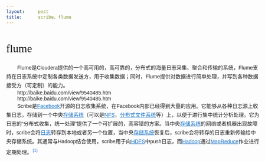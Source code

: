 ```yaml
---
layout:     post
title:      scribe，flume
---
```

<div id="article_content" class="article_content clearfix csdn-tracking-statistics" data-pid="blog" data-mod="popu_307" data-dsm="post">
								            <link rel="stylesheet" href="https://csdnimg.cn/release/phoenix/template/css/ck_htmledit_views-f76675cdea.css">
						<div class="htmledit_views" id="content_views">
                <div class="iteye-blog-content-contain" style="font-size:14px;">
<h1 id="9600530" class="title" style="font-size:30px;font-family:'微软雅黑', '黑体', Verdana;line-height:40px;font-weight:500;">flume</h1>
<div class="clear" style="font-size:0px;line-height:0;font-family:arial, '宋体', sans-serif;"> </div>
<div id="lemmaContent-0" class="lemma-main-content rainbowlemma-0-" style="width:690px;">
<div class="para" style="font-family:arial, '宋体', sans-serif;line-height:24px;text-indent:30px;">Flume是Cloudera提供的一个高可用的，高可靠的，分布式的海量日志采集、聚合和传输的系统，Flume支持在日志系统中定制各类数据发送方，用于收集数据；同时，Flume提供对数据进行简单处理，并写到各种数据接受方（可定制）的能力。</div>
<div class="para" style="text-indent:30px;"><span style="font-family:arial, '宋体', sans-serif;">http://baike.baidu.com/view/9540485.htm</span></div>
<div class="para" style="text-indent:30px;"><span style="font-family:arial, '宋体', sans-serif;">http://baike.baidu.com/view/9540485.htm</span></div>
<div class="para" style="text-indent:30px;">
<span style="font-family:arial, '宋体', sans-serif;line-height:24px;">Scribe是</span><a style="text-decoration:underline;color:#136ec2;font-family:arial, '宋体', sans-serif;line-height:24px;" href="http://baike.baidu.com/view/409608.htm" rel="nofollow">Facebook</a><span style="font-family:arial, '宋体', sans-serif;line-height:24px;">开源的日志收集系统，在Facebook内部已经得到大量的应用。它能够从各种日志源上收集日志，存储到一个中央</span><a style="text-decoration:underline;color:#136ec2;font-family:arial, '宋体', sans-serif;line-height:24px;" href="http://baike.baidu.com/view/51839.htm" rel="nofollow">存储系统</a><span style="font-family:arial, '宋体', sans-serif;line-height:24px;">（可以是</span><a style="text-decoration:underline;color:#136ec2;font-family:arial, '宋体', sans-serif;line-height:24px;" href="http://baike.baidu.com/view/44349.htm" rel="nofollow">NFS</a><span style="font-family:arial, '宋体', sans-serif;line-height:24px;">，</span><a style="text-decoration:underline;color:#136ec2;font-family:arial, '宋体', sans-serif;line-height:24px;" href="http://baike.baidu.com/view/771589.htm" rel="nofollow">分布式文件系统</a><span style="font-family:arial, '宋体', sans-serif;line-height:24px;">等）上，以便于进行集中统计分析处理。它为日志的“分布式收集，统一处理”提供了一个可扩展的，高容错的方案。当中央</span><a style="text-decoration:underline;color:#136ec2;font-family:arial, '宋体', sans-serif;line-height:24px;" href="http://baike.baidu.com/view/51839.htm" rel="nofollow">存储系统</a><span style="font-family:arial, '宋体', sans-serif;line-height:24px;">的网络或者机器出现故障时，scribe会将</span><a style="text-decoration:underline;color:#136ec2;font-family:arial, '宋体', sans-serif;line-height:24px;" href="http://baike.baidu.com/view/269351.htm" rel="nofollow">日志</a><span style="font-family:arial, '宋体', sans-serif;line-height:24px;">转存到本地或者另一个位置，当中央</span><a style="text-decoration:underline;color:#136ec2;font-family:arial, '宋体', sans-serif;line-height:24px;" href="http://baike.baidu.com/view/51839.htm" rel="nofollow">存储系统</a><span style="font-family:arial, '宋体', sans-serif;line-height:24px;">恢复后，scribe会将转存的日志重新传输给中央存储系统。其通常与Hadoop结合使用，scribe用于向</span><a style="text-decoration:underline;color:#136ec2;font-family:arial, '宋体', sans-serif;line-height:24px;" href="http://baike.baidu.com/view/3061630.htm" rel="nofollow">HDFS</a><span style="font-family:arial, '宋体', sans-serif;line-height:24px;">中push日志，而</span><a style="text-decoration:underline;color:#136ec2;font-family:arial, '宋体', sans-serif;line-height:24px;" href="http://baike.baidu.com/view/908354.htm" rel="nofollow">Hadoop</a><span style="font-family:arial, '宋体', sans-serif;line-height:24px;">通过</span><a style="text-decoration:underline;color:#136ec2;font-family:arial, '宋体', sans-serif;line-height:24px;" href="http://baike.baidu.com/view/2902.htm" rel="nofollow">MapReduce</a><span style="font-family:arial, '宋体', sans-serif;line-height:24px;">作业进行定期处理。</span><sup style="margin-left:2px;color:#3366cc;font-family:arial, '宋体', sans-serif;line-height:24px;">[1]</sup></div>
</div>
</div>            </div>
                </div>